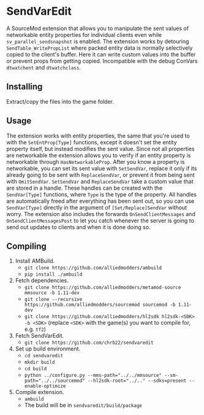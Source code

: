 # SendVarEdit
A SourceMod extension that allows you to manipulate the sent values of networkable entity properties for individual clients even while `sv_parallel_sendsnapshot` is enabled. The extension works by detouring `SendTable_WritePropList` where packed entity data is normally selectively copied to the client's buffer. Here it can write custom values into the buffer or prevent props from getting copied. Incompatible with the debug ConVars `dtwatchent` and `dtwatchclass`.

## Installing
Extract/copy the files into the game folder.

## Usage
The extension works with entity properties, the same that you're used to with the `SetEntProp[Type]` functions, except it doesn't set the entity property itself, but instead modifies the sent value. Since not all properties are networkable the extension allows you to verify if an entity property is networkable through `HasNetworkableProp`. After you know a property is networkable, you can set its sent value with `SetSendVar`, replace it only if its already going to be sent with `ReplaceSendVar`, or prevent it from being sent with `OmitSendVar`. `SetSendVar` and `ReplaceSendVar` take a custom value that are stored in a handle. These handles can be created with the `SendVar[Type]` functions, where `Type` is the type of the property. All handles are automatically freed after everything has been sent out, so you can use `SendVar[Type]` directly in the argument of `[Set/Replace]SendVar` without worry. The extension also includes the forwards `OnSendClientMessages` and `OnSendClientMessagesPost` to let you catch whenever the server is going to send out updates to clients and when it is done doing so.

## Compiling
1. Install AMBuild.
    - `git clone https://github.com/alliedmodders/ambuild`
    - `pip install ./ambuild`
2. Fetch dependencies.
    - `git clone https://github.com/alliedmodders/metamod-source mmsource -b 1.11-dev`
    - `git clone --recursive https://github.com/alliedmodders/sourcemod sourcemod -b 1.11-dev`
    - `git clone https://github.com/alliedmodders/hl2sdk hl2sdk-<SDK> -b <SDK>` (replace `<SDK>` with the game(s) you want to compile for, e.g. `tf2`)
3. Fetch SendVarEdit.
    - `git clone https://github.com/chrb22/sendvaredit`
4. Set up build environment.
    - `cd sendvaredit`
    - `mkdir build`
    - `cd build`
    - `python ../configure.py --mms-path="../../mmsource" --sm-path="../../sourcemod" --hl2sdk-root="../.." --sdks=present --enable-optimize`
5. Compile extension.
    - `ambuild`
    - The build will be in `sendvaredit/build/package`